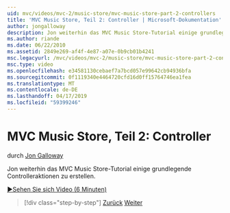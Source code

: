 ```yaml
---
uid: mvc/videos/mvc-2/music-store/mvc-music-store-part-2-controllers
title: 'MVC Music Store, Teil 2: Controller | Microsoft-Dokumentation'
author: jongalloway
description: Jon weiterhin das MVC Music Store-Tutorial einige grundlegende Controlleraktionen zu erstellen.
ms.author: riande
ms.date: 06/22/2010
ms.assetid: 2849e269-af4f-4e87-a07e-0b9cb01b4241
msc.legacyurl: /mvc/videos/mvc-2/music-store/mvc-music-store-part-2-controllers
msc.type: video
ms.openlocfilehash: e34581130cebaef7a7bcd057e99642cb94936bfa
ms.sourcegitcommit: 0f1119340e4464720cfd16d0ff15764746ea1fea
ms.translationtype: MT
ms.contentlocale: de-DE
ms.lasthandoff: 04/17/2019
ms.locfileid: "59399246"
---
```

# <a name="mvc-music-store-part-2-controllers"></a>MVC Music Store, Teil 2: Controller

durch [Jon Galloway](https://github.com/jongalloway)

Jon weiterhin das MVC Music Store-Tutorial einige grundlegende Controlleraktionen zu erstellen.

[&#9654;Sehen Sie sich Video (6 Minuten)](https://channel9.msdn.com/Blogs/ASP-NET-Site-Videos/mvc-music-store-part-2-controllers)

> [!div class="step-by-step"]
> [Zurück](mvc-music-store-part-1-intro-tools-and-project-structure.md)
> [Weiter](mvc-music-store-part-3-views-and-viewmodels.md)
